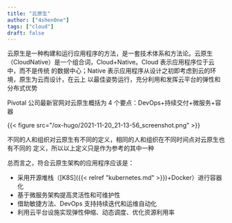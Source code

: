```yaml
---
title: "云原生"
author: ["4shen0ne"]
tags: ["cloud"]
draft: false
---
```


云原生是一种构建和运行应用程序的方法，是一套技术体系和方法论。云原生
（CloudNative）是一个组合词，Cloud+Native。Cloud 表示应用程序位于云中，而不是传统
的数据中心；Native 表示应用程序从设计之初即考虑到云的环境，原生为云而设计，在云上
以最佳姿势运行，充分利用和发挥云平台的弹性和分布式优势

Pivotal 公司最新官网对云原生概括为 4 个要点：DevOps+持续交付+微服务+容器

{{< figure src="/ox-hugo/2021-11-20_21-13-56_screenshot.png" >}}

不同的人和组织对云原生有不同的定义，相同的人和组织在不同时间点对云原生也有不同的
定义，所以以上定义只是作为参考的其中一种

总而言之，符合云原生架构的应用程序应该是：

-   采用开源堆栈（[K8S]({{< relref "kubernetes.md" >}})+Docker）进行容器化
-   基于微服务架构提高灵活性和可维护性
-   借助敏捷方法、DevOps 支持持续迭代和运维自动化
-   利用云平台设施实现弹性伸缩、动态调度、优化资源利用率
